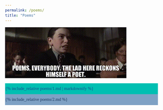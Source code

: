 ```yaml
---
permalink: /poems/
title: "Poems"
---
```


<style>
.poems-1 {
    background-color: #00BFB2;
    color: #1D438A;
}
.poems-2 {
    background-color: #7EA1C4;
    color: #1B365C;
}


.poems {
    padding-top: 10px;
    padding-bottom: 10px;
    font-family: "Times New Roman", Times, serif;
}
</style>

![](/assets/poems.gif)

<div class="poems-1 poems">
{% include_relative poems/1.md | markdownify %}
</div>

<div class="poems-2 poems">
{% include_relative poems/2.md %}
</div>